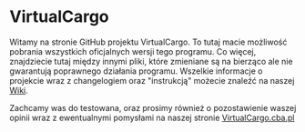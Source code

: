 VirtualCargo
============

Witamy na stronie GitHub projektu VirtualCargo. To tutaj macie możliwość pobrania wszystkich oficjalnych wersji tego programu. Co więcej, znajdziecie tutaj między innymi pliki, które zmieniane są na bierząco ale nie gwarantują poprawnego działania programu.
Wszelkie informacje o projekcie wraz z changelogiem oraz "instrukcją" możecie znaleźć na naszej [Wiki](https://github.com/MinusPL/VirtualCargo/wiki).  

Zachcamy was do testowana, oraz prosimy również o pozostawienie waszej opinii wraz z ewentualnymi pomysłami na naszej stronie [VirtualCargo.cba.pl](http://virtualcargo.cba.pl/)
